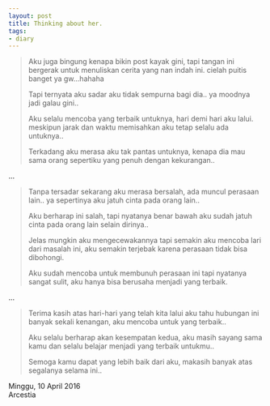 ```yaml
---
layout: post
title: Thinking about her.
tags:
- diary
---
```

>Aku juga bingung kenapa bikin post kayak gini, tapi tangan ini bergerak untuk menuliskan cerita yang nan indah ini. cielah puitis banget ya gw...hahaha
>
>Tapi ternyata aku sadar aku tidak sempurna bagi dia.. ya moodnya jadi galau gini..
>
>Aku selalu mencoba yang terbaik untuknya, hari demi hari aku lalui. meskipun jarak dan waktu memisahkan aku tetap selalu ada untuknya..
>
>Terkadang aku merasa aku tak pantas untuknya, kenapa dia mau sama orang sepertiku yang penuh dengan kekurangan..

...

>Tanpa tersadar sekarang aku merasa bersalah, ada muncul perasaan lain.. ya sepertinya aku jatuh cinta pada orang lain..
>
>Aku berharap ini salah, tapi nyatanya benar bawah aku sudah jatuh cinta pada orang lain selain dirinya..
>
>Jelas mungkin aku mengecewakannya tapi semakin aku mencoba lari dari masalah ini, aku semakin terjebak karena perasaan tidak bisa dibohongi.
>
>Aku sudah mencoba untuk membunuh perasaan ini tapi nyatanya sangat sulit, aku hanya bisa berusaha menjadi yang terbaik.

...

>Terima kasih atas hari-hari yang telah kita lalui aku tahu hubungan ini banyak sekali kenangan, aku mencoba untuk yang terbaik..
>
>Aku selalu berharap akan kesempatan kedua, aku masih sayang sama kamu dan selalu belajar menjadi yang terbaik untukmu..
>
>Semoga kamu dapat yang lebih baik dari aku, makasih banyak atas segalanya selama ini..

Minggu, 10 April 2016 <br>
Arcestia
